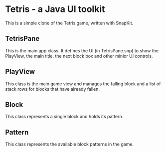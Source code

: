 # Tetris - a Java UI toolkit

This is a simple clone of the Tetris game, written with SnapKit.

## TetrisPane

This is the main app class. It defines the UI (in TetrisPane.snp) to show the PlayView, the
main title, the next block box and other minior UI controls.

## PlayView

This class is the main game view and manages the falling block and a list of stack rows for
blocks that have already fallen.

## Block

This class represents a single block and holds its pattern.

## Pattern

This class represents the available block patterns in the game.

